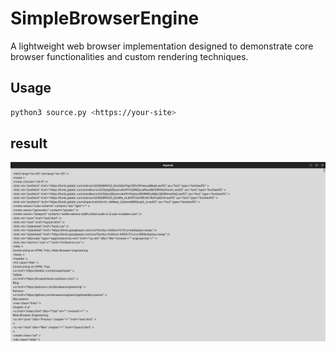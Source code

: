 # SimpleBrowserEngine

A lightweight web browser implementation designed to demonstrate core browser functionalities and custom rendering techniques.

## Usage

```bash
python3 source.py <https://your-site>
```
## result
![Browser Window Showing The Site](assets/image.png)